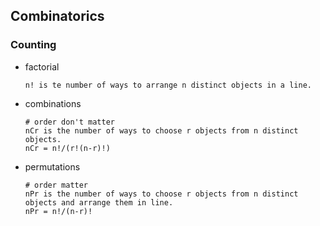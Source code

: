 ## Combinatorics

### Counting

- factorial

      n! is te number of ways to arrange n distinct objects in a line.

- combinations

      # order don't matter
      nCr is the number of ways to choose r objects from n distinct objects.
      nCr = n!/(r!(n-r)!)

- permutations

      # order matter
      nPr is the number of ways to choose r objects from n distinct objects and arrange them in line.
      nPr = n!/(n-r)!
